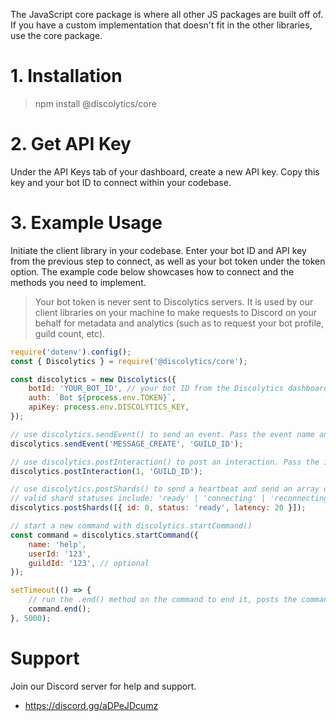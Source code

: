 The JavaScript core package is where all other JS packages are built off of. If you have a custom implementation that doesn't fit in the other libraries, use the core package.

# 1. Installation

> npm install @discolytics/core

# 2. Get API Key

Under the API Keys tab of your dashboard, create a new API key. Copy this key and your bot ID to connect within your codebase.

# 3. Example Usage

Initiate the client library in your codebase. Enter your bot ID and API key from the previous step to connect, as well as your bot token under the token option. The example code below showcases how to connect and the methods you need to implement.

> Your bot token is never sent to Discolytics servers. It is used by our client libraries on your machine to make requests to Discord on your behalf for metadata and analytics (such as to request your bot profile, guild count, etc).

```js
require('dotenv').config();
const { Discolytics } = require('@discolytics/core');

const discolytics = new Discolytics({
	botId: 'YOUR_BOT_ID', // your bot ID from the Discolytics dashboard, not your bot user
	auth: `Bot ${process.env.TOKEN}`,
	apiKey: process.env.DISCOLYTICS_KEY,
});

// use discolytics.sendEvent() to send an event. Pass the event name and guild id (optional)
discolytics.sendEvent('MESSAGE_CREATE', 'GUILD_ID');

// use discolytics.postInteraction() to post an interaction. Pass the interaction type and guild id (optional)
discolytics.postInteraction(1, 'GUILD_ID');

// use discolytics.postShards() to send a heartbeat and send an array of shards. If you are clustering your bot, you can also use discolytics.postCluster() which accepts the same arguments.
// valid shard statuses include: 'ready' | 'connecting' | 'reconnecting' | 'resuming' | 'disconnected'
discolytics.postShards([{ id: 0, status: 'ready', latency: 20 }]);

// start a new command with discolytics.startCommand()
const command = discolytics.startCommand({
	name: 'help',
	userId: '123',
	guildId: '123', // optional
});

setTimeout(() => {
	// run the .end() method on the command to end it, posts the command with the calculated duration
	command.end();
}, 5000);
```

# Support

Join our Discord server for help and support.

- https://discord.gg/aDPeJDcumz
